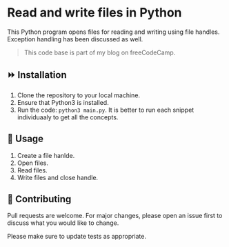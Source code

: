 # Read and write files in Python

This Python program opens files for reading and writing using file handles.
Exception handling has been discussed as well.

> This code base is part of my blog on freeCodeCamp.

## :fast_forward: Installation

1. Clone the repository to your local machine.
1. Ensure that Python3 is installed.
1. Run the code: `python3 main.py`. It is better to run each snippet individuaaly to get all the concepts.


## :traffic_light: Usage 
1. Create a file hanlde.
2. Open files.
3. Read files.
4. Write files and close handle.

## :pray: Contributing 
Pull requests are welcome. For major changes, please open an issue first to discuss what you would like to change.

Please make sure to update tests as appropriate.
